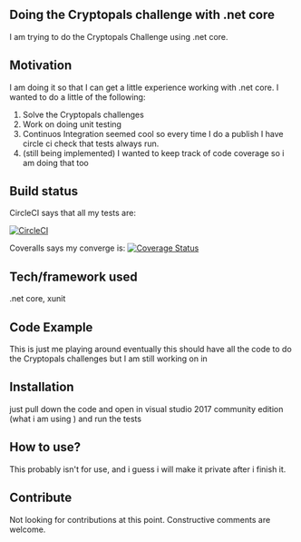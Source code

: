 ## Doing the Cryptopals challenge with .net core

I am trying to do the Cryptopals Challenge using .net core.


## Motivation

I am doing it so that I can get a little experience working with .net core. I wanted to do a little of the following: 

1. Solve the Cryptopals challenges
2. Work on doing unit testing
3. Continuos Integration seemed cool so every time I do a publish I have circle ci check that tests always run. 
4. (still being implemented) I wanted to keep track of code coverage so i am doing that too



## Build status
CircleCI says that all my tests are: 

[![CircleCI](https://circleci.com/gh/smwentum/CryptopalsChallenge.svg?style=svg)](https://circleci.com/gh/smwentum/CryptopalsChallenge)


Coveralls says my converge is: 
[![Coverage Status](https://coveralls.io/repos/github/smwentum/CryptopalsChallenge/badge.svg?branch=master)](https://coveralls.io/github/smwentum/CryptopalsChallenge?branch=master)



## Tech/framework used
.net core, xunit


## Code Example
This is just me playing around eventually this should have all the code to do the Cryptopals challenges but I am still working on in

## Installation
just pull down the code and open in visual studio 2017 community edition (what i am using ) and run the tests

## How to use? 
This probably isn't for use, and i guess i will make it private after i finish it. 

## Contribute
Not looking for contributions at this point. Constructive comments are welcome.

<!-- ## License
A short snippet describing the license (MIT, Apache etc)

MIT © [Yourname]() -->